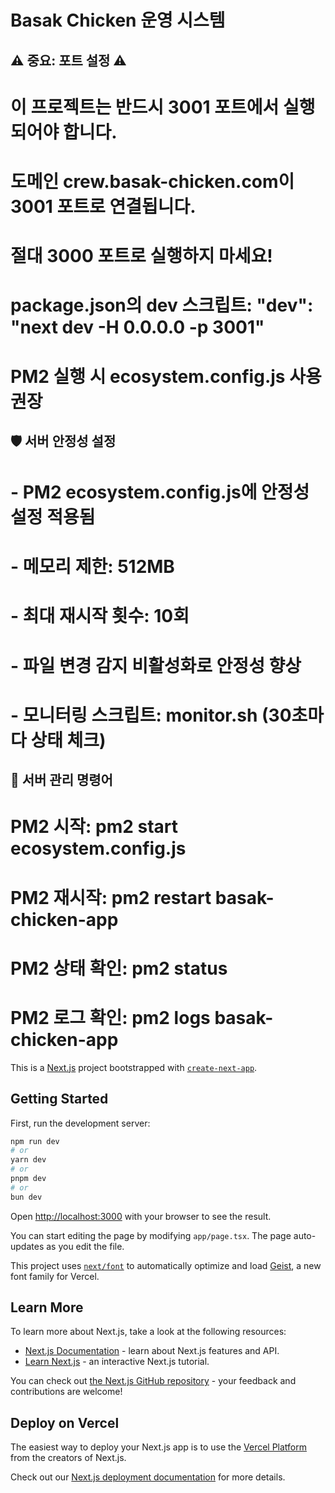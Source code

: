 # Basak Chicken 운영 시스템

## ⚠️ 중요: 포트 설정 ⚠️
# 이 프로젝트는 반드시 3001 포트에서 실행되어야 합니다.
# 도메인 crew.basak-chicken.com이 3001 포트로 연결됩니다.
# 절대 3000 포트로 실행하지 마세요!
# 
# package.json의 dev 스크립트: "dev": "next dev -H 0.0.0.0 -p 3001"
# PM2 실행 시 ecosystem.config.js 사용 권장

## 🛡️ 서버 안정성 설정
# - PM2 ecosystem.config.js에 안정성 설정 적용됨
# - 메모리 제한: 512MB
# - 최대 재시작 횟수: 10회
# - 파일 변경 감지 비활성화로 안정성 향상
# - 모니터링 스크립트: monitor.sh (30초마다 상태 체크)

## 🔧 서버 관리 명령어
# PM2 시작: pm2 start ecosystem.config.js
# PM2 재시작: pm2 restart basak-chicken-app
# PM2 상태 확인: pm2 status
# PM2 로그 확인: pm2 logs basak-chicken-app

This is a [Next.js](https://nextjs.org) project bootstrapped with [`create-next-app`](https://nextjs.org/docs/app/api-reference/cli/create-next-app).

## Getting Started

First, run the development server:

```bash
npm run dev
# or
yarn dev
# or
pnpm dev
# or
bun dev
```

Open [http://localhost:3000](http://localhost:3000) with your browser to see the result.

You can start editing the page by modifying `app/page.tsx`. The page auto-updates as you edit the file.

This project uses [`next/font`](https://nextjs.org/docs/app/building-your-application/optimizing/fonts) to automatically optimize and load [Geist](https://vercel.com/font), a new font family for Vercel.

## Learn More

To learn more about Next.js, take a look at the following resources:

- [Next.js Documentation](https://nextjs.org/docs) - learn about Next.js features and API.
- [Learn Next.js](https://nextjs.org/learn) - an interactive Next.js tutorial.

You can check out [the Next.js GitHub repository](https://github.com/vercel/next.js) - your feedback and contributions are welcome!

## Deploy on Vercel

The easiest way to deploy your Next.js app is to use the [Vercel Platform](https://vercel.com/new?utm_medium=default-template&filter=next.js&utm_source=create-next-app&utm_campaign=create-next-app-readme) from the creators of Next.js.

Check out our [Next.js deployment documentation](https://nextjs.org/docs/app/building-your-application/deploying) for more details.
